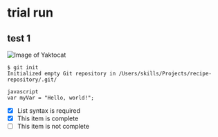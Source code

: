 # trial run
## test 1
![Image of Yaktocat](https://octodex.github.com/images/yaktocat.png)
```
$ git init
Initialized empty Git repository in /Users/skills/Projects/recipe-repository/.git/
```
```
javascript
var myVar = "Hello, world!";
```
- [x] List syntax is required
- [x] This item is complete
- [ ] This item is not complete
